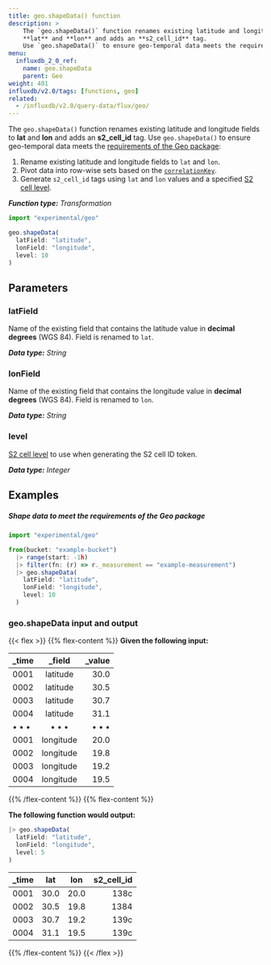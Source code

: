 ```yaml
---
title: geo.shapeData() function
description: >
    The `geo.shapeData()` function renames existing latitude and longitude fields to
    **lat** and **lon** and adds an **s2_cell_id** tag.
    Use `geo.shapeData()` to ensure geo-temporal data meets the requirements of the Geo package.
menu:
  influxdb_2_0_ref:
    name: geo.shapeData
    parent: Geo
weight: 401
influxdb/v2.0/tags: [functions, geo]
related:
  - /influxdb/v2.0/query-data/flux/geo/
---
```


The `geo.shapeData()` function renames existing latitude and longitude fields to
**lat** and **lon** and adds an **s2_cell_id** tag.
Use `geo.shapeData()` to ensure geo-temporal data meets the
[requirements of the Geo package](/v2.0/reference/flux/stdlib/experimental/geo/#geo-schema-requirements):

1. Rename existing latitude and longitude fields to `lat` and `lon`.
2. Pivot data into row-wise sets based on the [`correlationKey`](#correlationkey).
3. Generate `s2_cell_id` tags using `lat` and `lon` values and a specified
   [S2 cell level](https://s2geometry.io/resources/s2cell_statistics.html).

_**Function type:** Transformation_

```js
import "experimental/geo"

geo.shapeData(
  latField: "latitude",
  lonField: "longitude",
  level: 10
)
```

## Parameters

### latField
Name of the existing field that contains the latitude value in **decimal degrees** (WGS 84).
Field is renamed to `lat`.

_**Data type:** String_

### lonField
Name of the existing field that contains the longitude value in **decimal degrees** (WGS 84).
Field is renamed to `lon`.

_**Data type:** String_

### level
[S2 cell level](https://s2geometry.io/resources/s2cell_statistics.html) to use
when generating the S2 cell ID token.

_**Data type:** Integer_

## Examples

##### Shape data to meet the requirements of the Geo package
```js
import "experimental/geo"

from(bucket: "example-bucket")
  |> range(start: -1h)
  |> filter(fn: (r) => r._measurement == "example-measurement")
  |> geo.shapeData(
    latField: "latitude",
    lonField: "longitude",
    level: 10
  )
```

### geo.shapeData input and output

{{< flex >}}
{{% flex-content %}}
**Given the following input:**

| _time | _field    | _value |
|:----- |:------:   | ------:|
| 0001  | latitude  | 30.0   |
| 0002  | latitude  | 30.5   |
| 0003  | latitude  | 30.7   |
| 0004  | latitude  | 31.1   |
| • • • |   • • •   | • • •  |
| 0001  | longitude | 20.0   |
| 0002  | longitude | 19.8   |
| 0003  | longitude | 19.2   |
| 0004  | longitude | 19.5   |
{{% /flex-content %}}
{{% flex-content %}}

**The following function would output:**

```js
|> geo.shapeData(
  latField: "latitude",
  lonField: "longitude",
  level: 5
)
```

| _time | lat      | lon       | s2_cell_id |
|:----- |:--------:|:---------:| ----------:|
| 0001  | 30.0     | 20.0      | 138c       |
| 0002  | 30.5     | 19.8      | 1384       |
| 0003  | 30.7     | 19.2      | 139c       |
| 0004  | 31.1     | 19.5      | 139c       |
{{% /flex-content %}}
{{< /flex >}}
